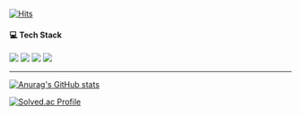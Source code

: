 
[![Hits](https://hits.seeyoufarm.com/api/count/incr/badge.svg?url=https%3A%2F%2Fgithub.com%2FNter-developer&count_bg=%2379C83D&title_bg=%23555555&icon=&icon_color=%23E7E7E7&title=hits&edge_flat=false)](https://hits.seeyoufarm.com)

<div>
  <h4> 💻 Tech Stack </h4>
  <img src="https://img.shields.io/badge/JAVA-6DB33F?style=flat&logo=OpenJDK&logoColor=white">
  <img src="https://img.shields.io/badge/Kotlin-7F52FF?style=flat&logo=Kotlin&logoColor=white">
  <img src="https://img.shields.io/badge/Spring%20Boot-6DB33F?style=flat&logo=Spring Boot&logoColor=white">
  <img src="https://img.shields.io/badge/MySQL-4479A1?style=flat&logo=MySQL&logoColor=white">
</div>
<hr>

[![Anurag's GitHub stats](https://github-readme-stats.vercel.app/api?username=Nter-developer&show_icons=true&theme=cobalt)](https://github.com/Nter-developer/github-readme-stats)

[![Solved.ac Profile](http://mazassumnida.wtf/api/v2/generate_badge?boj=njsharry)](https://solved.ac/njsharry/)
